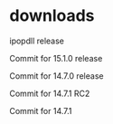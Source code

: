 downloads
=========

ipopdll release

Commit for 15.1.0 release

Commit for 14.7.0 release

Commit for 14.7.1 RC2

Commit for 14.7.1
